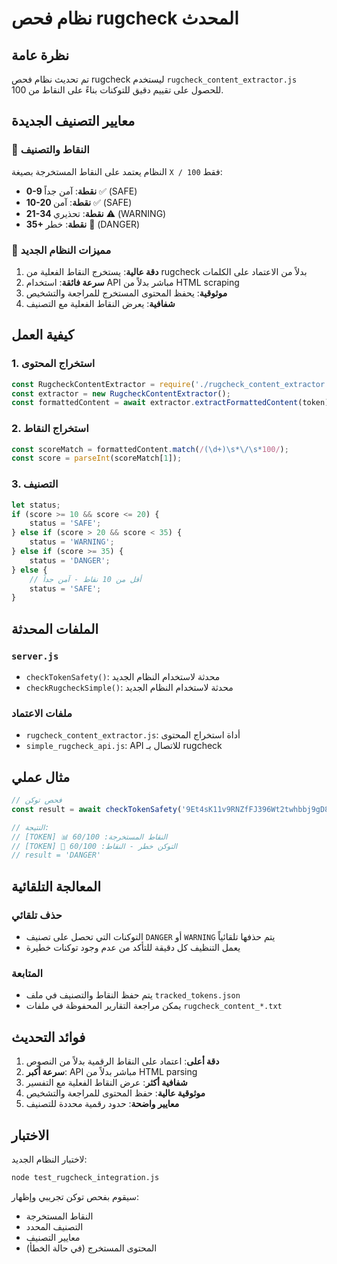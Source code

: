 # نظام فحص rugcheck المحدث

## نظرة عامة
تم تحديث نظام فحص rugcheck ليستخدم `rugcheck_content_extractor.js` للحصول على تقييم دقيق للتوكنات بناءً على النقاط من 100.

## معايير التصنيف الجديدة

### 🔢 النقاط والتصنيف
النظام يعتمد على النقاط المستخرجة بصيغة `X / 100` فقط:

- **0-9 نقطة**: آمن جداً ✅ (SAFE)
- **10-20 نقطة**: آمن ✅ (SAFE)  
- **21-34 نقطة**: تحذيري ⚠️ (WARNING)
- **35+ نقطة**: خطر 🔴 (DANGER)

### 🎯 مميزات النظام الجديد

1. **دقة عالية**: يستخرج النقاط الفعلية من rugcheck بدلاً من الاعتماد على الكلمات
2. **سرعة فائقة**: استخدام API مباشر بدلاً من HTML scraping
3. **موثوقية**: يحفظ المحتوى المستخرج للمراجعة والتشخيص
4. **شفافية**: يعرض النقاط الفعلية مع التصنيف

## كيفية العمل

### 1. استخراج المحتوى
```javascript
const RugcheckContentExtractor = require('./rugcheck_content_extractor');
const extractor = new RugcheckContentExtractor();
const formattedContent = await extractor.extractFormattedContent(token);
```

### 2. استخراج النقاط
```javascript
const scoreMatch = formattedContent.match(/(\d+)\s*\/\s*100/);
const score = parseInt(scoreMatch[1]);
```

### 3. التصنيف
```javascript
let status;
if (score >= 10 && score <= 20) {
    status = 'SAFE';
} else if (score > 20 && score < 35) {
    status = 'WARNING';
} else if (score >= 35) {
    status = 'DANGER';
} else {
    // أقل من 10 نقاط - آمن جداً
    status = 'SAFE';
}
```

## الملفات المحدثة

### `server.js`
- `checkTokenSafety()`: محدثة لاستخدام النظام الجديد
- `checkRugcheckSimple()`: محدثة لاستخدام النظام الجديد

### ملفات الاعتماد
- `rugcheck_content_extractor.js`: أداة استخراج المحتوى
- `simple_rugcheck_api.js`: API للاتصال بـ rugcheck

## مثال عملي

```javascript
// فحص توكن
const result = await checkTokenSafety('9Et4sK11v9RNZfFJ396Wt2twhbbj9gD83pkv4Yfnqxoi');

// النتيجة:
// [TOKEN] 📊 النقاط المستخرجة: 60/100
// [TOKEN] 🔴 التوكن خطر - النقاط: 60/100
// result = 'DANGER'
```

## المعالجة التلقائية

### حذف تلقائي
- التوكنات التي تحصل على تصنيف `DANGER` أو `WARNING` يتم حذفها تلقائياً
- يعمل التنظيف كل دقيقة للتأكد من عدم وجود توكنات خطيرة

### المتابعة
- يتم حفظ النقاط والتصنيف في ملف `tracked_tokens.json`
- يمكن مراجعة التقارير المحفوظة في ملفات `rugcheck_content_*.txt`

## فوائد التحديث

1. **دقة أعلى**: اعتماد على النقاط الرقمية بدلاً من النصوص
2. **سرعة أكبر**: API مباشر بدلاً من HTML parsing
3. **شفافية أكثر**: عرض النقاط الفعلية مع التفسير
4. **موثوقية عالية**: حفظ المحتوى للمراجعة والتشخيص
5. **معايير واضحة**: حدود رقمية محددة للتصنيف

## الاختبار

لاختبار النظام الجديد:
```bash
node test_rugcheck_integration.js
```

سيقوم بفحص توكن تجريبي وإظهار:
- النقاط المستخرجة
- التصنيف المحدد
- معايير التصنيف
- المحتوى المستخرج (في حالة الخطأ)
